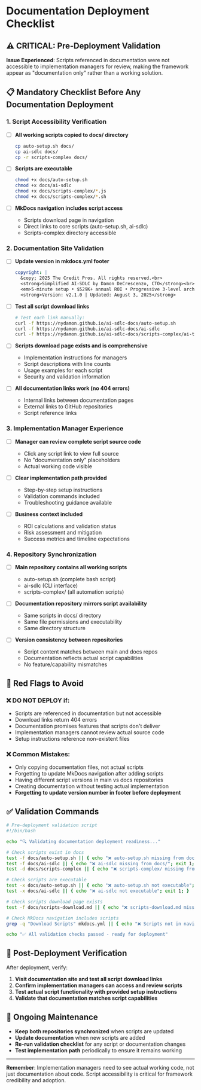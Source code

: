 # Documentation Deployment Checklist

## ⚠️ CRITICAL: Pre-Deployment Validation

**Issue Experienced**: Scripts referenced in documentation were not accessible to implementation managers for review, making the framework appear as "documentation only" rather than a working solution.

## 📋 **Mandatory Checklist Before Any Documentation Deployment**

### **1. Script Accessibility Verification**

- [ ] **All working scripts copied to docs/ directory**

  ```bash
  cp auto-setup.sh docs/
  cp ai-sdlc docs/
  cp -r scripts-complex docs/
  ```

- [ ] **Scripts are executable**

  ```bash
  chmod +x docs/auto-setup.sh
  chmod +x docs/ai-sdlc
  chmod +x docs/scripts-complex/*.js
  chmod +x docs/scripts-complex/*.sh
  ```

- [ ] **MkDocs navigation includes script access**
  - Scripts download page in navigation
  - Direct links to core scripts (auto-setup.sh, ai-sdlc)
  - Scripts-complex directory accessible

### **2. Documentation Site Validation**

- [ ] **Update version in mkdocs.yml footer**

  ```yaml
  copyright: |
    &copy; 2025 The Credit Pros. All rights reserved.<br>
    <strong>Simplified AI-SDLC by Damon DeCrescenzo, CTO</strong><br>
    <em>5-minute setup • $529K+ annual ROI • Progressive 3-level architecture</em><br>
    <strong>Version: v2.1.0 | Updated: August 3, 2025</strong>
  ```

- [ ] **Test all script download links**

  ```bash
  # Test each link manually:
  curl -f https://nydamon.github.io/ai-sdlc-docs/auto-setup.sh
  curl -f https://nydamon.github.io/ai-sdlc-docs/ai-sdlc
  curl -f https://nydamon.github.io/ai-sdlc-docs/scripts-complex/ai-test-generator.js
  ```

- [ ] **Scripts download page exists and is comprehensive**
  - Implementation instructions for managers
  - Script descriptions with line counts
  - Usage examples for each script
  - Security and validation information

- [ ] **All documentation links work (no 404 errors)**
  - Internal links between documentation pages
  - External links to GitHub repositories
  - Script reference links

### **3. Implementation Manager Experience**

- [ ] **Manager can review complete script source code**
  - Click any script link to view full source
  - No "documentation only" placeholders
  - Actual working code visible

- [ ] **Clear implementation path provided**
  - Step-by-step setup instructions
  - Validation commands included
  - Troubleshooting guidance available

- [ ] **Business context included**
  - ROI calculations and validation status
  - Risk assessment and mitigation
  - Success metrics and timeline expectations

### **4. Repository Synchronization**

- [ ] **Main repository contains all working scripts**
  - auto-setup.sh (complete bash script)
  - ai-sdlc (CLI interface)
  - scripts-complex/ (all automation scripts)

- [ ] **Documentation repository mirrors script availability**
  - Same scripts in docs/ directory
  - Same file permissions and executability
  - Same directory structure

- [ ] **Version consistency between repositories**
  - Script content matches between main and docs repos
  - Documentation reflects actual script capabilities
  - No feature/capability mismatches

## 🚨 **Red Flags to Avoid**

### **❌ DO NOT DEPLOY if:**

- Scripts are referenced in documentation but not accessible
- Download links return 404 errors
- Documentation promises features that scripts don't deliver
- Implementation managers cannot review actual source code
- Setup instructions reference non-existent files

### **❌ Common Mistakes:**

- Only copying documentation files, not actual scripts
- Forgetting to update MkDocs navigation after adding scripts
- Having different script versions in main vs docs repositories
- Creating documentation without testing actual implementation
- **Forgetting to update version number in footer before deployment**

## ✅ **Validation Commands**

```bash
# Pre-deployment validation script
#!/bin/bash

echo "🔍 Validating documentation deployment readiness..."

# Check scripts exist in docs
test -f docs/auto-setup.sh || { echo "❌ auto-setup.sh missing from docs/"; exit 1; }
test -f docs/ai-sdlc || { echo "❌ ai-sdlc missing from docs/"; exit 1; }
test -d docs/scripts-complex || { echo "❌ scripts-complex/ missing from docs/"; exit 1; }

# Check scripts are executable
test -x docs/auto-setup.sh || { echo "❌ auto-setup.sh not executable"; exit 1; }
test -x docs/ai-sdlc || { echo "❌ ai-sdlc not executable"; exit 1; }

# Check scripts download page exists
test -f docs/scripts-download.md || { echo "❌ scripts-download.md missing"; exit 1; }

# Check MkDocs navigation includes scripts
grep -q "Download Scripts" mkdocs.yml || { echo "❌ Scripts not in navigation"; exit 1; }

echo "✅ All validation checks passed - ready for deployment"
```

## 📝 **Post-Deployment Verification**

After deployment, verify:

1. **Visit documentation site and test all script download links**
2. **Confirm implementation managers can access and review scripts**
3. **Test actual script functionality with provided setup instructions**
4. **Validate that documentation matches script capabilities**

## 🔄 **Ongoing Maintenance**

- **Keep both repositories synchronized** when scripts are updated
- **Update documentation** when new scripts are added
- **Re-run validation checklist** for any script or documentation changes
- **Test implementation path** periodically to ensure it remains working

---

**Remember**: Implementation managers need to see actual working code, not just documentation about code. Script accessibility is critical for framework credibility and adoption.
